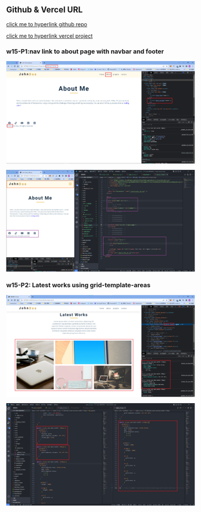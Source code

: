 ## Github & Vercel URL

[click me to hyperlink github repo](https://github.com/thomas0913/1111-web-408440021)

[click me to hyperlink vercel project](https://1111-web-408440021.vercel.app/)

### w15-P1:nav link to about page with navbar and footer

![](w15-p1-1.png)

![](w15-p1-2.png)

### w15-P2: Latest works using grid-template-areas

![](w15-p2-1.png)

![](w15-p2-2.png)
